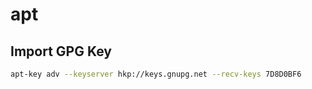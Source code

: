 # apt

## Import GPG Key
```sh
apt-key adv --keyserver hkp://keys.gnupg.net --recv-keys 7D8D0BF6
```
